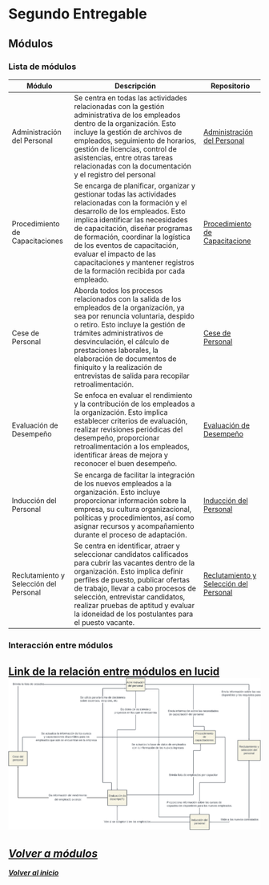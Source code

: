 # Segundo Entregable
## Módulos
### Lista de módulos
| Módulo                                 | Descripción                                                                                                                                                                                                                                                                                                                                                                                      | Repositorio                     |
|----------------------------------------|--------------------------------------------------------------------------------------------------------------------------------------------------------------------------------------------------------------------------------------------------------------------------------------------------------------------------------------------------------------------------------------------------|---------------------------------|
| Administración del Personal            | Se centra en todas las actividades relacionadas con la gestión administrativa de los empleados dentro de la organización. Esto incluye la gestión de archivos de empleados, seguimiento de horarios, gestión de licencias, control de asistencias, entre otras tareas relacionadas con la documentación y el registro del personal                                                               | [Administración del Personal](Administracion.md) |
| Procedimiento de Capacitaciones        | Se encarga de planificar, organizar y gestionar todas las actividades relacionadas con la formación y el desarrollo de los empleados. Esto implica identificar las necesidades de capacitación, diseñar programas de formación, coordinar la logística de los eventos de capacitación, evaluar el impacto de las capacitaciones y mantener registros de la formación recibida por cada empleado. | [Procedimiento de Capacitacione](Capacitaciones.md) |
| Cese de Personal                       | Aborda todos los procesos relacionados con la salida de los empleados de la organización, ya sea por renuncia voluntaria, despido o retiro. Esto incluye la gestión de trámites administrativos de desvinculación, el cálculo de prestaciones laborales, la elaboración de documentos de finiquito y la realización de entrevistas de salida para recopilar retroalimentación.                   | [Cese de Personal](Cese.md)           |
| Evaluación de Desempeño                | Se enfoca en evaluar el rendimiento y la contribución de los empleados a la organización. Esto implica establecer criterios de evaluación, realizar revisiones periódicas del desempeño, proporcionar retroalimentación a los empleados, identificar áreas de mejora y reconocer el buen desempeño.                                                                                              | [Evaluación de Desempeño](Evaluacion.md)     |
| Inducción del Personal                 | Se encarga de facilitar la integración de los nuevos empleados a la organización. Esto incluye proporcionar información sobre la empresa, su cultura organizacional, políticas y procedimientos, así como asignar recursos y acompañamiento durante el proceso de adaptación.                                                                                                                    | [Inducción del Personal](Induccion.md)      |
| Reclutamiento y Selección del Personal | Se centra en identificar, atraer y seleccionar candidatos calificados para cubrir las vacantes dentro de la organización. Esto implica definir perfiles de puesto, publicar ofertas de trabajo, llevar a cabo procesos de selección, entrevistar candidatos, realizar pruebas de aptitud y evaluar la idoneidad de los postulantes para el puesto vacante.                                       | [Reclutamiento y Selección del Personal](Reclutamiento.md)  |
### Interacción entre módulos
[Link de la relación entre módulos en lucid](https://lucid.app/lucidchart/f789952a-5cb6-4a1c-b704-839fd0ca8759/edit?viewport_loc=-4076%2C-1121%2C8359%2C3914%2C0_0&invitationId=inv_1459c13d-38c1-416c-a0b5-27328bf1f036)
![Relación entre módulos ](Relaciones_Modulos.png)
---
***[Volver a módulos](Modulos.md)***
---
***[Volver al inicio](../../../README.md)***